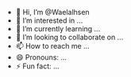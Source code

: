 - 👋 Hi, I’m @Waelalhsen
- 👀 I’m interested in ...
- 🌱 I’m currently learning ...
- 💞️ I’m looking to collaborate on ...
- 📫 How to reach me ...
- 😄 Pronouns: ...
- ⚡ Fun fact: ...

<!---
Waelalhsen/Waelalhsen is a ✨ special ✨ repository because its `README.md` (this file) appears on your GitHub profile.
You can click the Preview link to take a look at your changes.
--->
